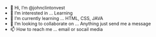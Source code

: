 - 👋 Hi, I’m @johnclintonvest
- 👀 I’m interested in ... Learning 
- 🌱 I’m currently learning ... HTML, CSS, JAVA 
- 💞️ I’m looking to collaborate on ... Anything just send me a message 
- 📫 How to reach me ... email or socail media

<!---
johnclintonvest/johnclintonvest is a ✨ special ✨ repository because its `README.md` (this file) appears on your GitHub profile.
You can click the Preview link to take a look at your changes.
--->

